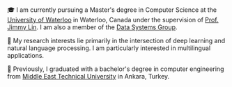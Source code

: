 :mortar_board: I am currently pursuing a Master's degree in Computer Science at the [University of Waterloo](https://uwaterloo.ca/computer-science/) in Waterloo, Canada under the supervision of [Prof. Jimmy Lin](https://cs.uwaterloo.ca/~jimmylin/). I am also a member of the [Data Systems Group](http://dsg.uwaterloo.ca/).

:microscope: My research interests lie primarily in the intersection of deep learning and natural language processing. I am particularly interested in multilingual applications.

:school_satchel: Previously, I graduated with a bachelor's degree in computer engineering from [Middle East Technical University](https://ceng.metu.edu.tr/) in Ankara, Turkey.
